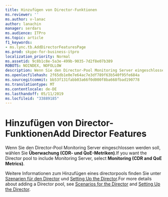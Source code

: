 ```yaml
---
title: Hinzufügen von Director-Funktionen
ms.reviewer: ''
ms.author: v-lanac
author: lanachin
manager: serdars
ms.audience: ITPro
ms.topic: article
f1_keywords:
- ms.lync.tb.AddDirectorFeaturesPage
ms.prod: skype-for-business-itpro
localization_priority: Normal
ms.assetid: 9c8b1c8e-5a3e-499b-9035-7d2f8e07b389
ROBOTS: NOINDEX, NOFOLLOW
description: Wenn Sie den Director-Pool Monitoring Server eingeschlossen werden soll, wählen Sie Überwachung (CDR- und QoE-Metriken).
ms.openlocfilehash: 2f65db1e0e7e64ac7e3df789f63b540f95fe684a
ms.sourcegitcommit: bb53f131fabb03a66f0d000f8ba668fbad190778
ms.translationtype: MT
ms.contentlocale: de-DE
ms.lasthandoff: 05/11/2019
ms.locfileid: "33889185"
---
```

# <a name="add-director-features"></a><span data-ttu-id="bdab9-103">Hinzufügen von Director-Funktionen</span><span class="sxs-lookup"><span data-stu-id="bdab9-103">Add Director Features</span></span>

<span data-ttu-id="bdab9-104">Wenn Sie den Director-Pool Monitoring Server eingeschlossen werden soll, wählen Sie **Überwachung (CDR- und QoE-Metriken)**.</span><span class="sxs-lookup"><span data-stu-id="bdab9-104">If you want the Director pool to include Monitoring Server, select **Monitoring (CDR and QoE Metrics)**.</span></span>

<span data-ttu-id="bdab9-105">Weitere Informationen zum Hinzufügen eines directorpools finden Sie unter [Szenarien für den Director](https://technet.microsoft.com/library/d2cf384a-0860-4779-80ce-cba2543be322.aspx) und [Setting Up the Director](https://technet.microsoft.com/library/408b76f7-6fdd-4e50-8a3e-e87db12c1394.aspx).</span><span class="sxs-lookup"><span data-stu-id="bdab9-105">For more details about adding a Director pool, see [Scenarios for the Director](https://technet.microsoft.com/library/d2cf384a-0860-4779-80ce-cba2543be322.aspx) and [Setting Up the Director](https://technet.microsoft.com/library/408b76f7-6fdd-4e50-8a3e-e87db12c1394.aspx).</span></span>


